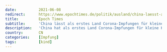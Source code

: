 ```yaml
---
date:          2021-06-08
redirect:      https://www.epochtimes.de/politik/ausland/china-laesst-als-erstes-land-corona-impfungen-fuer-kleine-kinder-zu-a3530993.html
title:         Epoch Times
subtitle:      'China lässt als erstes Land Corona-Impfungen für kleine Kinder zu'
description:   'China hat als erstes Land Corona-Impfungen für kleine Kinder zugelassen. Der chinesische Hersteller Sinovac bestätigte am Dienstag der Nachrichtenagentur AFP, dass sein Corona-Impfstoff eine Notfallzulassung für Kinder ab drei Jahren …'
country:       CN
categories:    [Impfung]
tags:          [kind]
---
```

